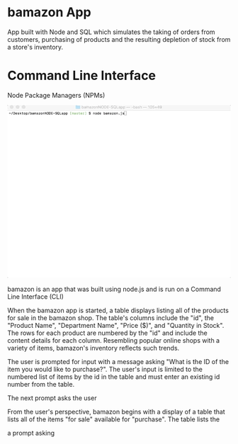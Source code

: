 # bamazon App

App built with Node and SQL which simulates the taking of orders from customers, purchasing of products and the resulting depletion of stock from a store's inventory.

<h1> Command Line Interface  </h1>


Node Package Managers (NPMs)

![](assets/table.gif)

bamazon is an app that was built using node.js and is run on a Command Line Interface (CLI)

When the bamazon app is started, a table displays listing all of the products for sale in the bamazon shop. The table's columns include the "id", the "Product Name", "Department Name", "Price ($)", and "Quantity in Stock". The rows for each product are numbered by the "id" and include the content details for each column. Resembling popular online shops with a variety of items, bamazon's inventory reflects such trends. 

The user is prompted for input with a message asking "What is the ID of the item you would like to purchase?". The user's input is limited to the numbered list of items by the id in the table and must enter an existing id number from the table.

The next prompt asks the user 


From the user's perspective, bamazon begins with a display of a table that lists all of the items "for sale" available for "purchase". The table lists the 

a prompt asking 



